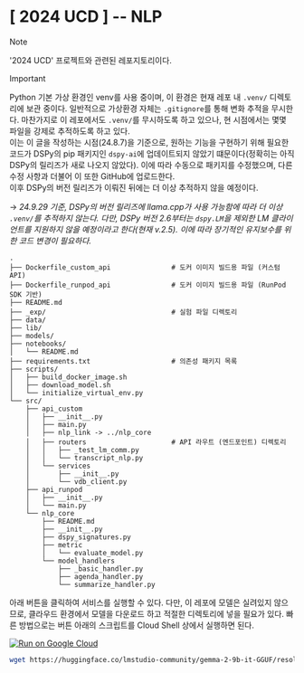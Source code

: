 # [ 2024 UCD ] -- NLP

> [!NOTE]  
> '2024 UCD' 프로젝트와 관련된 레포지토리이다.

> [!IMPORTANT]  
> Python 기본 가상 환경인 venv를 사용 중이며, 이 환경은 현재 레포 내 `.venv/` 디렉토리에 보관 중이다. 일반적으로 가상환경 자체는 `.gitignore`를 통해 변화 추적을 무시한다. 마찬가지로 이 레포에서도 `.venv/`를 무시하도록 하고 있으나, 현 시점에서는 몇몇 파일을 강제로 추적하도록 하고 있다.  
> 이는 이 글을 작성하는 시점(24.8.7)을 기준으로, 원하는 기능을 구현하기 위해 필요한 코드가 DSPy의 pip 패키지인 `dspy-ai`에 업데이트되지 않았기 떄문이다(정확히는 아직 DSPy의 릴리즈가 새로 나오지 않았다). 이에 따라 수동으로 패키지를 수정했으며, 다른 수정 사항과 더불어 이 또한 GitHub에 업로드한다.  
> 이후 DSPy의 버전 릴리즈가 이뤄진 뒤에는 더 이상 추적하지 않을 예정이다.
>
> → *24.9.29 기준, DSPy의 버전 릴리즈에 llama.cpp가 사용 가능함에 따라 더 이상 `.venv/`를 추적하지 않는다. 다만, DSPy 버전 2.6부터는 `dspy.LM`을 제외한 LM 클라이언트를 지원하지 않을 예정이라고 한다(현재 v.2.5). 이에 따라 장기적인 유지보수를 위한 코드 변경이 필요하다.*

```text
.
├── Dockerfile_custom_api               # 도커 이미지 빌드용 파일 (커스텀 API)
├── Dockerfile_runpod_api               # 도커 이미지 빌드용 파일 (RunPod SDK 기반)
├── README.md
├── _exp/                               # 실험 파일 디렉토리
├── data/
├── lib/
├── models/
├── notebooks/
│   └── README.md
├── requirements.txt                    # 의존성 패키지 목록
├── scripts/
│   ├── build_docker_image.sh
│   ├── download_model.sh
│   └── initialize_virtual_env.py
└── src/
    ├── api_custom
    │   ├── __init__.py
    │   ├── main.py
    │   ├── nlp_link -> ../nlp_core
    │   ├── routers                     # API 라우트 (엔드포인트) 디렉토리
    │   │   ├── _test_lm_comm.py
    │   │   └── transcript_nlp.py
    │   └── services
    │       ├── __init__.py
    │       └── vdb_client.py
    ├── api_runpod
    │   ├── __init__.py
    │   └── main.py
    └── nlp_core
        ├── README.md
        ├── __init__.py
        ├── dspy_signatures.py
        ├── metric
        │   └── evaluate_model.py
        └── model_handlers
            ├── _basic_handler.py
            ├── agenda_handler.py
            └── summarize_handler.py
```

아래 버튼을 클릭하여 서비스를 실행할 수 있다. 다만, 이 레포에 모델은 실려있지 않으므로, 클라우드 환경에서 모델을 다운로드 하고 적절한 디렉토리에 넣을 필요가 있다. 빠른 방법으로는 버튼 아래의 스크립트를 Cloud Shell 상에서 실행하면 된다.

[![Run on Google Cloud](https://deploy.cloud.run/button.svg)](https://deploy.cloud.run/?git_repo=https://github.com/onezero-dju/24UCD-NLP.git&dir=.)

```bash
wget https://huggingface.co/lmstudio-community/gemma-2-9b-it-GGUF/resolve/main/gemma-2-9b-it-Q4_K_M.gguf -P ./24UCD-NLP/app/ml_models/language_model/
```
